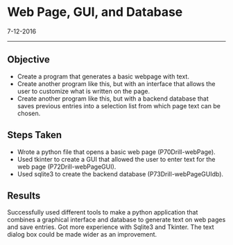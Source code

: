# Web Page, GUI, and Database
7-12-2016
___
## Objective
* Create a program that generates a basic webpage with text.
* Create another program like this, but with an interface that allows the user to customize what is written on the page.
* Create another program like this, but with a backend database that saves previous entries into a selection list from which page text can be chosen.

## Steps Taken
* Wrote a python file that opens a basic web page (P70Drill-webPage).
* Used tkinter to create a GUI that allowed the user to enter text for the web page (P72Drill-webPageGUI).
* Used sqlite3 to create the backend database (P73Drill-webPageGUIdb).

## Results
Successfully used different tools to make a python application that combines a graphical interface and database to generate text on web pages and save entries. Got more experience with Sqlite3 and Tkinter. The text dialog box could be made wider as an improvement.
